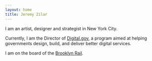 ```yaml
---
layout: home
title: Jeremy Zilar
---
```


I am an artist, designer and strategist in New York City.

Currently, I am the Director of [Digital.gov](./work/digitalgov), a program aimed at helping governments design, build, and deliver better digital services.

I am on the board of the [Brooklyn Rail](https://brooklynrail.org/).

